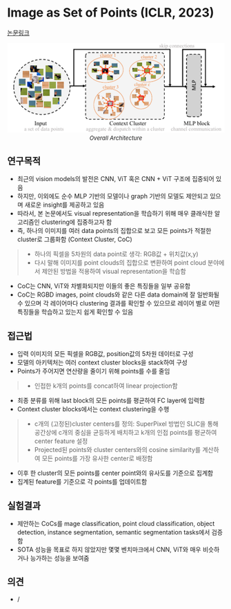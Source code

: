 # Image as Set of Points (ICLR, 2023)

[논문링크](https://arxiv.org/abs/2303.01494v1)

<p align="center">
    <img width="600" alt='fig1' src="./img/01_46_01.png?raw=true"></br>
    <em><font size=2>Overall Architecture</font></em>
</p>

## 연구목적
- 최근의 vision models의 발전은 CNN, ViT 혹은 CNN + ViT 구조에 집중되어 있음
- 하지만, 이외에도 순수 MLP 기반의 모델이나 graph 기반의 모델도 제안되고 있으며 새로운 insight를 제공하고 있음
- 따라서, 본 논문에서도 visual representation을 학습하기 위해 매우 클래식한 알고리즘인 clustering에 집중하고자 함
- 즉, 하나의 이미지를 여러 data points의 집합으로 보고 모든 points가 적절한 cluster로 그룹화함 (Context Cluster, CoC)
> - 하나의 픽셀을 5차원의 data point로 생각: RGB값 + 위치값(x,y)
> - 다시 말해 이미지를 point clouds의 집합으로 변환하여 point cloud 분야에서 제안된 방법을 적용하여 visual representation을 학습함
- CoC는 CNN, ViT와 차별화되지만 이들의 좋은 특징들을 일부 공유함
- CoC는 RGBD images, point clouds와 같은 다른 data domain에 잘 일반화될 수 있으며 각 레이어마다 clustering 결과를 확인할 수 있으므로 레이어 별로 어떤 특징들을 학습하고 있는지 쉽게 확인할 수 있음

## 접근법
- 입력 이미지의 모든 픽셀을 RGB값, position값의 5차원 데이터로 구성
- 모델의 아키텍처는 여러 context cluster blocks을 stack하여 구성
- Points가 주어지면 연산량을 줄이기 위해 points를 수를 줄임
> - 인접한 k개의 points를 concat하여 linear projection함
- 최종 분류를 위해 last block의 모든 points를 평균하여 FC layer에 입력함
- Context cluster blocks에서는 context clustering을 수행
> - c개의 (고정된)cluster centers를 정의: SuperPixel 방법인 SLIC을 통해 공간상에 c개의 중심을 균등하게 배치하고 k개의 인접 points를 평균하여 center feature 설정
> - Projected된 points와 cluster centers와의 cosine similarity를 계산하여 모든 points를 가장 유사한 center로 배정함
- 이후 한 cluster의 모든 points를 center point와의 유사도를 기준으로 집계함
- 집계된 feature를 기준으로 각 points를 업데이트함

## 실험결과
- 제안하는 CoCs를 mage classification, point cloud classification, object detection, instance segmentation, semantic segmentation tasks에서 검증함
- SOTA 성능을 목표로 하지 않았지만 몇몇 벤치마크에서 CNN, ViT와 매우 비슷하거나 능가하는 성능을 보여줌

## 의견
- /